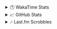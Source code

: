 <details>
  <summary>🕐 WakaTime Stats</summary><br/>

<!--START_SECTION:waka-->
![Code Time](http://img.shields.io/badge/Code%20Time-45%20hrs%2051%20mins-blue)

![Profile Views](http://img.shields.io/badge/Profile%20Views-3-blue)

![Lines of code](https://img.shields.io/badge/From%20Hello%20World%20I%27ve%20Written-4.1%20million%20lines%20of%20code-blue)

**🐱 My GitHub Data** 

> 📦 517.3 kB Used in GitHub's Storage 
 > 
> 🏆 648 Contributions in the Year 2025
 > 
> 💼 Opted to Hire
 > 
> 📜 13 Public Repositories 
 > 
> 🔑 13 Private Repositories 
 > 
**I'm an Early 🐤** 

```text
🌞 Morning                1813 commits        ███░░░░░░░░░░░░░░░░░░░░░░   10.35 % 
🌆 Daytime                7001 commits        ██████████░░░░░░░░░░░░░░░   39.95 % 
🌃 Evening                6648 commits        █████████░░░░░░░░░░░░░░░░   37.94 % 
🌙 Night                  2062 commits        ███░░░░░░░░░░░░░░░░░░░░░░   11.77 % 
```
📅 **I'm Most Productive on Monday** 

```text
Monday                   2959 commits        ████░░░░░░░░░░░░░░░░░░░░░   16.89 % 
Tuesday                  2218 commits        ███░░░░░░░░░░░░░░░░░░░░░░   12.66 % 
Wednesday                2186 commits        ███░░░░░░░░░░░░░░░░░░░░░░   12.47 % 
Thursday                 2831 commits        ████░░░░░░░░░░░░░░░░░░░░░   16.15 % 
Friday                   1896 commits        ███░░░░░░░░░░░░░░░░░░░░░░   10.82 % 
Saturday                 2573 commits        ████░░░░░░░░░░░░░░░░░░░░░   14.68 % 
Sunday                   2861 commits        ████░░░░░░░░░░░░░░░░░░░░░   16.33 % 
```


📊 **This Week I Spent My Time On** 

```text
🕑︎ Time Zone: Asia/Barnaul

💬 Programming Languages: 
PHP                      4 hrs 11 mins       ██████████████░░░░░░░░░░░   56.22 % 
SQL                      1 hr 5 mins         ████░░░░░░░░░░░░░░░░░░░░░   14.66 % 
Twig                     1 hr                ███░░░░░░░░░░░░░░░░░░░░░░   13.50 % 
Bash                     13 mins             █░░░░░░░░░░░░░░░░░░░░░░░░   03.04 % 
Text                     10 mins             █░░░░░░░░░░░░░░░░░░░░░░░░   02.39 % 

🔥 Editors: 
PhpStorm                 7 hrs 26 mins       █████████████████████████   100.00 % 

💻 Operating System: 
Windows                  7 hrs 26 mins       █████████████████████████   100.00 % 
```

**I Mostly Code in PHP** 

```text
PHP                      24 repos            ████████████░░░░░░░░░░░░░   50.00 % 
Batchfile                11 repos            ██████░░░░░░░░░░░░░░░░░░░   22.92 % 
Markdown                 1 repo              █░░░░░░░░░░░░░░░░░░░░░░░░   02.08 % 
Twig                     1 repo              █░░░░░░░░░░░░░░░░░░░░░░░░   02.08 % 
Pawn                     1 repo              █░░░░░░░░░░░░░░░░░░░░░░░░   02.08 % 
```




 Last Updated on 17/02/2025 00:58:04 UTC
<!--END_SECTION:waka-->
</details>

<details>
  <summary>📈 GitHub Stats</summary><br/>

[![belomaxorka's GitHub stats](https://github-readme-stats.vercel.app/api?username=belomaxorka&theme=buefy)](https://github.com/belomaxorka)
</details>

<details>
  <summary>🎶 Last.fm Scrobbles</summary><br/>

![My scrobbles](https://lastfm-recently-played.vercel.app/api?user=belomaxorka&show_user=header&count=3&footer_style=normal_stats)
</details>
